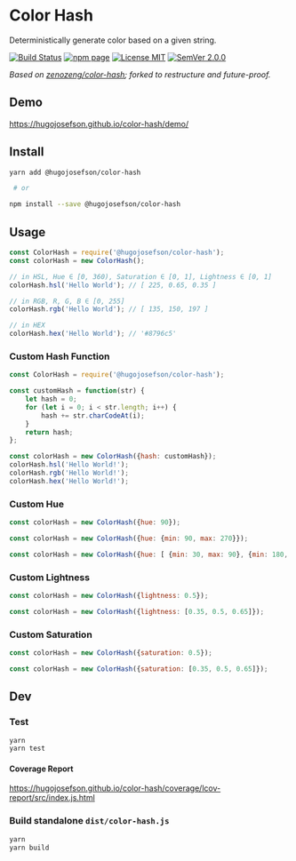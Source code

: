 # Color Hash

Deterministically generate color based on a given string.

[![Build Status](https://travis-ci.org/hugojosefson/color-hash.svg?branch=master)](https://travis-ci.org/hugojosefson/color-hash)
[![npm page](https://img.shields.io/npm/v/@hugojosefson/color-hash.svg)](https://npmjs.com/package/@hugojosefson/color-hash)
[![License MIT](https://img.shields.io/npm/l/@hugojosefson/color-hash.svg)](https://tldrlegal.com/license/mit-license)
[![SemVer 2.0.0](https://img.shields.io/badge/SemVer-2.0.0-lightgrey.svg)](http://semver.org/spec/v2.0.0.html)

_Based on [zenozeng/color-hash](https://github.com/zenozeng/color-hash); forked to restructure and future-proof._

## Demo

https://hugojosefson.github.io/color-hash/demo/

## Install

```bash
yarn add @hugojosefson/color-hash

 # or

npm install --save @hugojosefson/color-hash
```

## Usage

```javascript
const ColorHash = require('@hugojosefson/color-hash');
const colorHash = new ColorHash();

// in HSL, Hue ∈ [0, 360), Saturation ∈ [0, 1], Lightness ∈ [0, 1]
colorHash.hsl('Hello World'); // [ 225, 0.65, 0.35 ]

// in RGB, R, G, B ∈ [0, 255]
colorHash.rgb('Hello World'); // [ 135, 150, 197 ]

// in HEX
colorHash.hex('Hello World'); // '#8796c5'
```

### Custom Hash Function

```javascript
const ColorHash = require('@hugojosefson/color-hash');

const customHash = function(str) {
    let hash = 0;
    for (let i = 0; i < str.length; i++) {
        hash += str.charCodeAt(i);
    }
    return hash;
};

const colorHash = new ColorHash({hash: customHash});
colorHash.hsl('Hello World!');
colorHash.rgb('Hello World!');
colorHash.hex('Hello World!');
```

### Custom Hue

```javascript
const colorHash = new ColorHash({hue: 90});
```

```javascript
const colorHash = new ColorHash({hue: {min: 90, max: 270}});
```

```javascript
const colorHash = new ColorHash({hue: [ {min: 30, max: 90}, {min: 180, max: 210}, {min: 270, max: 285} ]});
```

### Custom Lightness

```javascript
const colorHash = new ColorHash({lightness: 0.5});
```

```javascript
const colorHash = new ColorHash({lightness: [0.35, 0.5, 0.65]});
```

### Custom Saturation

```javascript
const colorHash = new ColorHash({saturation: 0.5});
```

```javascript
const colorHash = new ColorHash({saturation: [0.35, 0.5, 0.65]});
```

## Dev

### Test

```bash
yarn
yarn test
```

#### Coverage Report

https://hugojosefson.github.io/color-hash/coverage/lcov-report/src/index.js.html

### Build standalone `dist/color-hash.js`

```bash
yarn
yarn build
```
